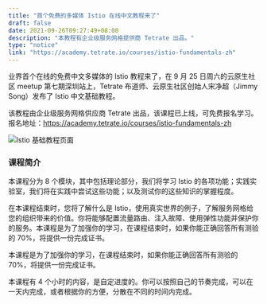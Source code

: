 ```yaml
---
title: "首个免费的多媒体 Istio 在线中文教程来了"
draft: false
date: 2021-09-26T09:27:49+08:00
description: "本教程有企业级服务网格提供商 Tetrate 出品。"
type: "notice"
link: "https://academy.tetrate.io/courses/istio-fundamentals-zh"
---
```


业界首个在线的免费中文多媒体的 Istio 教程来了，在 9 月 25 日周六的云原生社区 meetup 第七期深圳站上，Tetrate 布道师、云原生社区创始人宋净超（Jimmy Song）发布了 Istio 中文基础教程。

该教程由企业级服务网格供应商 Tetrate 出品，该课程已上线，可免费报名学习。报名地址：<https://academy.tetrate.io/courses/istio-fundamentals-zh>

![Istio 基础教程页面](istio-fundamental-courses-zh.jpg)

### 课程简介

本课程分为 8 个模块，其中包括理论部分，我们将学习 Istio 的各项功能；实践实验室，我们将在实践中尝试这些功能；以及测试你的这些知识的掌握程度。

在本课程结束时，您将了解什么是 Istio，使用真实世界的例子，了解服务网格给您的组织带来的价值。你将能够配置流量路由、注入故障、使用弹性功能并保护你的服务。本课程是为了加强你的学习，在课程结束时，如果你能正确回答所有测验的 70%，将提供一份完成证书。

本课程是为了加强你的学习，在课程结束时，如果你能正确回答所有测验的 70%，将提供一份完成证书。

本课程有 4 个小时的内容，是自定进度的。你可以按照自己的节奏完成，可以在一天内完成，或者根据你的方便，分散在不同的时间内完成。

